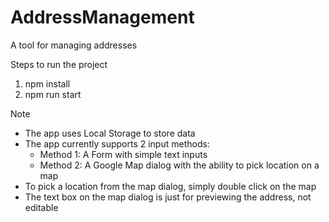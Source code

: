 # AddressManagement
A tool for managing addresses

Steps to run the project

1. npm install
2. npm run start

Note
* The app uses Local Storage to store data
* The app currently supports 2 input methods: 
  - Method 1: A Form with simple text inputs
  - Method 2: A Google Map dialog with the ability to pick location on a map
* To pick a location from the map dialog, simply double click on the map
* The text box on the map dialog is just for previewing the address, not editable
